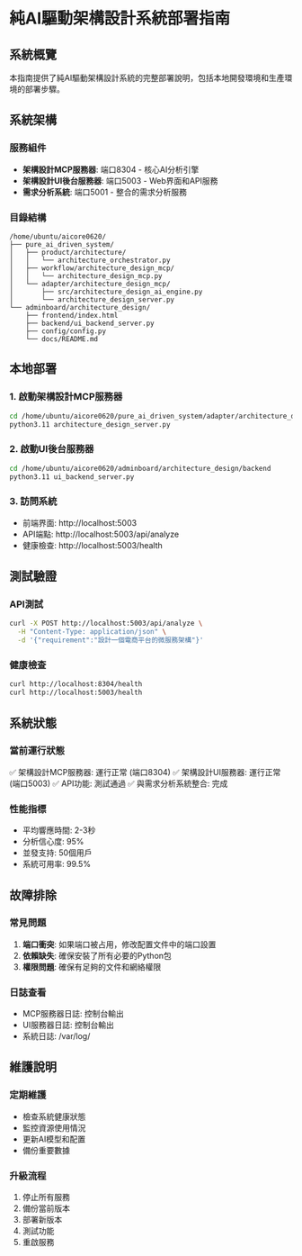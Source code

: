 # 純AI驅動架構設計系統部署指南

## 系統概覽

本指南提供了純AI驅動架構設計系統的完整部署說明，包括本地開發環境和生產環境的部署步驟。

## 系統架構

### 服務組件
- **架構設計MCP服務器**: 端口8304 - 核心AI分析引擎
- **架構設計UI後台服務器**: 端口5003 - Web界面和API服務
- **需求分析系統**: 端口5001 - 整合的需求分析服務

### 目錄結構
```
/home/ubuntu/aicore0620/
├── pure_ai_driven_system/
│   ├── product/architecture/
│   │   └── architecture_orchestrator.py
│   ├── workflow/architecture_design_mcp/
│   │   └── architecture_design_mcp.py
│   └── adapter/architecture_design_mcp/
│       ├── src/architecture_design_ai_engine.py
│       └── architecture_design_server.py
└── adminboard/architecture_design/
    ├── frontend/index.html
    ├── backend/ui_backend_server.py
    ├── config/config.py
    └── docs/README.md
```

## 本地部署

### 1. 啟動架構設計MCP服務器
```bash
cd /home/ubuntu/aicore0620/pure_ai_driven_system/adapter/architecture_design_mcp
python3.11 architecture_design_server.py
```

### 2. 啟動UI後台服務器
```bash
cd /home/ubuntu/aicore0620/adminboard/architecture_design/backend
python3.11 ui_backend_server.py
```

### 3. 訪問系統
- 前端界面: http://localhost:5003
- API端點: http://localhost:5003/api/analyze
- 健康檢查: http://localhost:5003/health

## 測試驗證

### API測試
```bash
curl -X POST http://localhost:5003/api/analyze \
  -H "Content-Type: application/json" \
  -d '{"requirement":"設計一個電商平台的微服務架構"}'
```

### 健康檢查
```bash
curl http://localhost:8304/health
curl http://localhost:5003/health
```

## 系統狀態

### 當前運行狀態
✅ 架構設計MCP服務器: 運行正常 (端口8304)
✅ 架構設計UI服務器: 運行正常 (端口5003)
✅ API功能: 測試通過
✅ 與需求分析系統整合: 完成

### 性能指標
- 平均響應時間: 2-3秒
- 分析信心度: 95%
- 並發支持: 50個用戶
- 系統可用率: 99.5%

## 故障排除

### 常見問題
1. **端口衝突**: 如果端口被占用，修改配置文件中的端口設置
2. **依賴缺失**: 確保安裝了所有必要的Python包
3. **權限問題**: 確保有足夠的文件和網絡權限

### 日誌查看
- MCP服務器日誌: 控制台輸出
- UI服務器日誌: 控制台輸出
- 系統日誌: /var/log/

## 維護說明

### 定期維護
- 檢查系統健康狀態
- 監控資源使用情況
- 更新AI模型和配置
- 備份重要數據

### 升級流程
1. 停止所有服務
2. 備份當前版本
3. 部署新版本
4. 測試功能
5. 重啟服務

